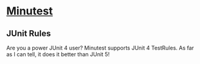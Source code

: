 # [Minutest](README.md)

## JUnit Rules

Are you a power JUnit 4 user? Minutest supports JUnit 4 TestRules. As far as I can tell, it does it better than JUnit 5!

```insert-kotlin core/src/test/kotlin/com/oneeyedmen/minutest/examples/experimental/JUnitRulesExampleTests.kt
```